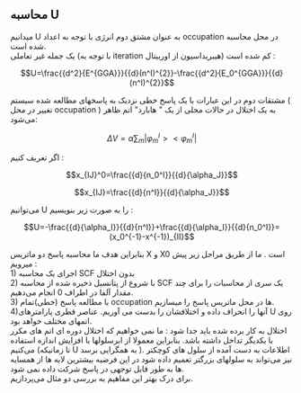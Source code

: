 ## محاسبه U

میدانیم U به عنوان مشتق دوم انرژی با توجه به اعداد occupation در محل محاسبه شده است.  
یک جمله غیر تعاملی \(با توجه به iteration هیبریداسیون از اوربیتال\) کم شده است :

$$U=\frac{{d^2}{E^{GGA}}}{{d}(n^I)^{2}}-\frac{{d^2}{E_0^{GGA}}}{{d}(n^I)^{2}}$$

مشتقات دوم در این عبارات با یک پاسخ خطی نزدیک به پاسخهای مطالعه شده سیستم \( تغییر در محل occupation \) به یک اختلال در حالات محلی از یک " هابارد" اتم ظاهر می‌شود:

$$\Delta V=\alpha\sum_m|\varphi_m^I><\varphi_m^I|$$

اگر تعریف کنیم :

$$x_{IJ}^0=\frac{{d}{n_0^I}}{{d}{\alpha_J}}$$

$$x_{IJ}=\frac{{d}{n^I}}{{d}{\alpha_J}}$$

می‌توانیم U را به صورت زیر بنویسیم :

$$U=-\frac{{d}{\alpha_I}}{{d}{n^I}}+\frac{{d}{\alpha_I}}{{d}{n_0^I}}=(x_0^{-1}-x^{-1})_{II}$$

بنابراین هدف ما محاسبه پاسخ دو ماتریس X و X0 است . ما از طریق مراحل زیر پیش میرویم :  
1\) اجرای یک محاسبه SCF بدون اختلال  
2\) با شروع از پتانسیل ذخیره شده از محاسبه SCF یک سری از محاسبات را برای چند مقدار آلفا در اطراف 0 انجام می‌دهیم.  
3\) با مطالعه پاسخ \(خطی\)تمام occupation ها در محل ماتریس پاسخ را میسازیم.  
4\)آنها را انحراف داده و اختلافشان را بدست می آوریم. عناصر قطری پارامترهای U روی اتمهای مختلف خواهد بود.  
اختلال به کار برده شده باید جدا شود : ما نمی خواهیم که اختلال دوره ای اتم های مکرر با یکدیگر تداخل داشته باشد. بنابراین معمولا از ابرسلولها با افزایش اندازه استفاده می‌کنیم \(تا زمانیکه U به همگرایی برسد \). اطلاعات به دست آمده از سلول های کوچکتر نیز می‌تواند به سلولهای بزرگتر تعمیم داده شود در این فرضیه  بیشترین لایه ها از همسایه ها به طور قابل توجهی در پاسخ شرکت داده نمی شود.  
برای درک بهتر این مفاهیم به بررسی دو مثال  می‌پردازیم.

